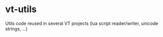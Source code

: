 # vt-utils
Utils code reused in several VT projects (lua script reader/writer, unicode strings, ...)
